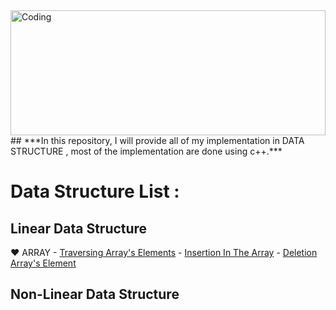 <img align="center" width="100%" height="200" alt="Coding" src="https://i.ibb.co/pw2pzCk/datastructure.png">
## ***In this repository, I will provide all of my implementation in DATA STRUCTURE , most of the implementation are done using c++.***

# Data Structure List : 

## **Linear Data Structure**
  :heart: ARRAY
    - [Traversing Array's Elements](https://github.com/Masum-SM/Data_Structure/blob/main/Array_Traverse_Insert_Delete/Traversing.cpp)
    - [Insertion In The Array](https://github.com/Masum-SM/Data_Structure/blob/main/Array_Traverse_Insert_Delete/Insertion.cpp)
    - [Deletion Array's Element](https://github.com/Masum-SM/Data_Structure/blob/main/Array_Traverse_Insert_Delete/Insertion.cpp)



## **Non-Linear Data Structure**
